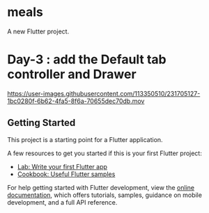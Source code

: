# meals

A new Flutter project.

# Day-3 : add the Default tab controller and Drawer

https://user-images.githubusercontent.com/113350510/231705127-1bc0280f-6b62-4fa5-8f6a-70655dec70db.mov

## Getting Started

This project is a starting point for a Flutter application.

A few resources to get you started if this is your first Flutter project:

- [Lab: Write your first Flutter app](https://docs.flutter.dev/get-started/codelab)
- [Cookbook: Useful Flutter samples](https://docs.flutter.dev/cookbook)

For help getting started with Flutter development, view the
[online documentation](https://docs.flutter.dev/), which offers tutorials,
samples, guidance on mobile development, and a full API reference.
